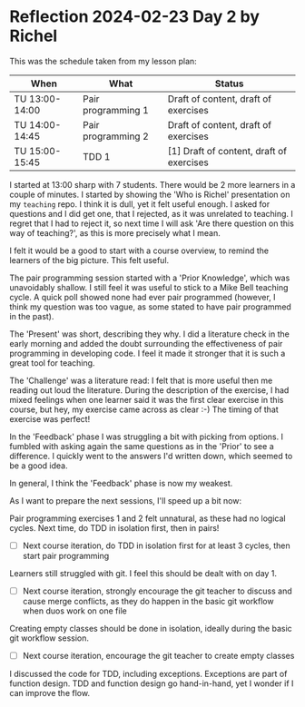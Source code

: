 # Reflection 2024-02-23 Day 2 by Richel

This was the schedule taken from my lesson plan:

When          |What              |Status
--------------|------------------|-----------------------------------------
TU 13:00-14:00|Pair programming 1|Draft of content, draft of exercises
TU 14:00-14:45|Pair programming 2|Draft of content, draft of exercises
TU 15:00-15:45|TDD 1             |[1] Draft of content, draft of exercises

I started at 13:00 sharp with 7 students. There would be 2 more learners
in a couple of minutes. I started by showing the 'Who is Richel'
presentation on my `teaching` repo. I think it is dull, yet it felt useful 
enough. I asked for questions and I did get one, that I rejected, as
it was unrelated to teaching. I regret that I had to reject it,
so next time I will ask 'Are there question on this way of teaching?',
as this is more precisely what I mean.

I felt it would be a good to start with a course overview,
to remind the learners of the big picture. 
This felt useful.

The pair programming session started with a 'Prior Knowledge',
which was unavoidably shallow. I still feel it was useful to
stick to a Mike Bell teaching cycle. A quick poll showed
none had ever pair programmed (however, I think my question
was too vague, as some stated to have pair programmed in the past).

The 'Present' was short, describing they why. 
I did a literature check in the early morning 
and added the doubt surrounding the effectiveness of pair programming
in developing code. I feel it made it stronger that it is such a great
tool for teaching.

The 'Challenge' was a literature read:
I felt that is more useful then me reading out loud the literature.
During the description of the exercise, 
I had mixed feelings when one learner said 
it was the first clear exercise in this course,
but hey, my exercise came across as clear :-)
The timing of that exercise was perfect!

In the 'Feedback' phase I was struggling a bit with picking from options.
I fumbled with asking again the same questions as in the 'Prior' 
to see a difference. I quickly went to the answers I'd written
down, which seemed to be a good idea. 

In general, I think the 'Feedback' phase is now my weakest.

As I want to prepare the next sessions, I'll speed up a bit now:

Pair programming exercises 1 and 2 felt unnatural,
as these had no logical cycles.
Next time, do TDD in isolation first, then in pairs!

- [ ] Next course iteration, do TDD in isolation first for at least 3 cycles,
      then start pair programming

Learners still struggled with git. I feel this should be dealt with on day 1.

- [ ] Next course iteration, strongly encourage the git teacher to discuss
      and cause merge conflicts, as they do happen in the basic
      git workflow when duos work on one file

Creating empty classes should be done in isolation, ideally during the 
basic git workflow session.

- [ ] Next course iteration, encourage the git teacher to create
      empty classes

I discussed the code for TDD, including exceptions.
Exceptions are part of function design.
TDD and function design go hand-in-hand,
yet I wonder if I can improve the flow.

